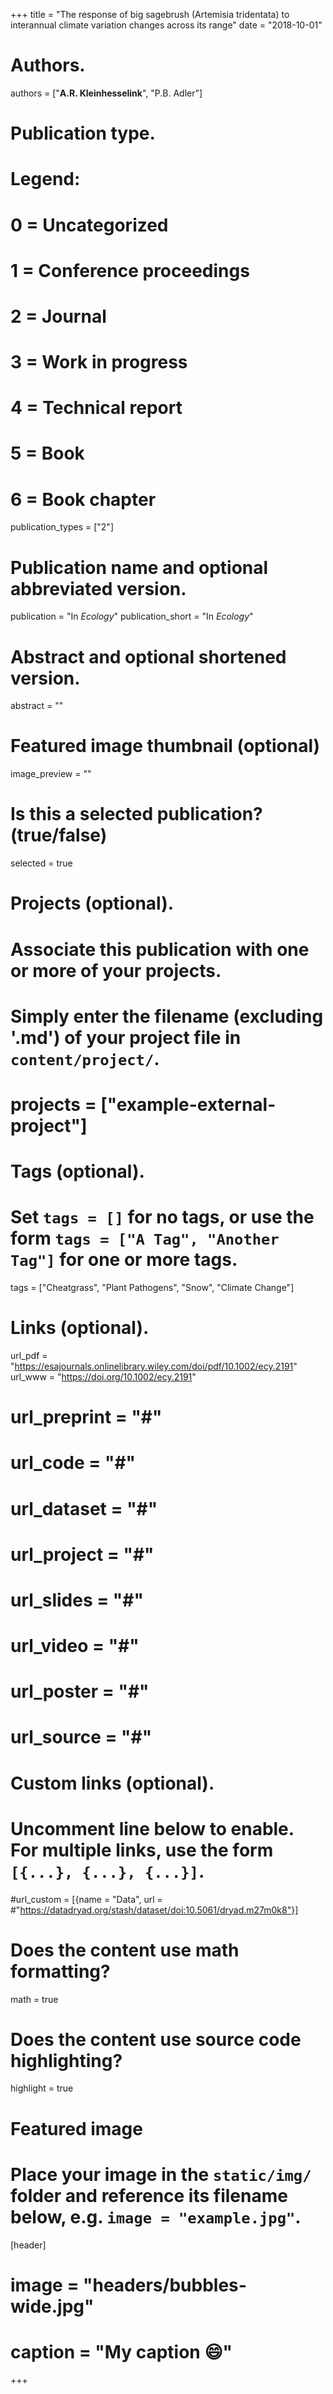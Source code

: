 +++
title = "The response of big sagebrush (Artemisia tridentata) to interannual climate variation changes across its range"
date = "2018-10-01"

# Authors.
authors = ["**A.R. Kleinhesselink**", "P.B. Adler"]

# Publication type.
# Legend:
# 0 = Uncategorized
# 1 = Conference proceedings
# 2 = Journal
# 3 = Work in progress
# 4 = Technical report
# 5 = Book
# 6 = Book chapter
publication_types = ["2"]

# Publication name and optional abbreviated version.
publication = "In *Ecology*"
publication_short = "In *Ecology*"

# Abstract and optional shortened version.
abstract = ""

# Featured image thumbnail (optional)
image_preview = ""

# Is this a selected publication? (true/false)
selected = true

# Projects (optional).
#   Associate this publication with one or more of your projects.
#   Simply enter the filename (excluding '.md') of your project file in `content/project/`.
# projects = ["example-external-project"]

# Tags (optional).
#   Set `tags = []` for no tags, or use the form `tags = ["A Tag", "Another Tag"]` for one or more tags.
tags = ["Cheatgrass", "Plant Pathogens", "Snow", "Climate Change"]

# Links (optional).
url_pdf = "https://esajournals.onlinelibrary.wiley.com/doi/pdf/10.1002/ecy.2191"
url_www = "https://doi.org/10.1002/ecy.2191"
# url_preprint = "#"
# url_code = "#"
# url_dataset = "#"
# url_project = "#"
# url_slides = "#"
# url_video = "#"
# url_poster = "#"
# url_source = "#"

# Custom links (optional).
#   Uncomment line below to enable. For multiple links, use the form `[{...}, {...}, {...}]`.
#url_custom = [{name = "Data", url = #"https://datadryad.org/stash/dataset/doi:10.5061/dryad.m27m0k8"}]

# Does the content use math formatting?
math = true

# Does the content use source code highlighting?
highlight = true

# Featured image
# Place your image in the `static/img/` folder and reference its filename below, e.g. `image = "example.jpg"`.
[header]
# image = "headers/bubbles-wide.jpg"
# caption = "My caption :smile:"

+++
        